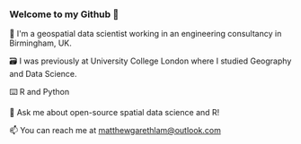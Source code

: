 ### Welcome to my Github 👋
🌱 I'm a geospatial data scientist working in an engineering consultancy in Birmingham, UK. 

🗃 I was previously at University College London where I studied Geography and Data Science.

⌨️ R and Python

💬 Ask me about open-source spatial data science and R! 

📫 You can reach me at matthewgarethlam@outlook.com 



<!--
**matthewgarethlam/matthewgarethlam** is a ✨ _special_ ✨ repository because its `README.md` (this file) appears on your GitHub profile.

Here are some ideas to get you started:

- 🔭 I’m currently working on ...
- 🌱 I’m currently learning ...
- 👯 I’m looking to collaborate on ...
- 🤔 I’m looking for help with ...
- 💬 Ask me about ...
- 📫 How to reach me: ...
- 😄 Pronouns: ...
- ⚡ Fun fact: ...
-->
